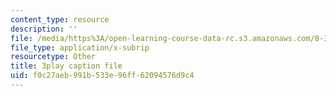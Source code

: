 ```yaml
---
content_type: resource
description: ''
file: /media/https%3A/open-learning-course-data-rc.s3.amazonaws.com/8-334-statistical-mechanics-ii-statistical-physics-of-fields-spring-2014/f0c27aeb991b533e96ff62094576d9c4_2Ep48LwBhAQ.vtt
file_type: application/x-subrip
resourcetype: Other
title: 3play caption file
uid: f0c27aeb-991b-533e-96ff-62094576d9c4
---
```


